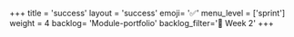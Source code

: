 +++
title = 'success'
layout = 'success'
emoji= '✅'
menu_level = ['sprint']
weight = 4
backlog= 'Module-portfolio'
backlog_filter='📅 Week 2'
+++
